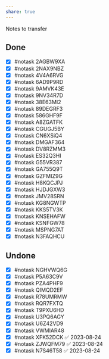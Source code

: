 ```yaml
---
share: true
---
```

Notes to transfer

## Done
- [x] #notask 2AGBW9XA
- [x] #notask 2NAX9NBZ
- [x] #notask 4V4A6RVG
- [x] #notask 6AD9P9RD
- [x] #notask 9AMVK43E
- [x] #notask 9NV34R7D
- [x] #notask 38E63MI2
- [x] #notask 89DEGRF3
- [x] #notask 586GHF9F
- [x] #notask A8ZGATFK
- [x] #notask CGUGJ5BY
- [x] #notask CN6XSiQ4
- [x] #notask DMGAF364
- [x] #notask DV8RZMM3
- [x] #notask ES32Q3HI
- [x] #notask G55VR387
- [x] #notask GA755Q9T
- [x] #notask GZFMIZ9G
- [x] #notask H8KQCJPJ
- [x] #notask HJDJGXW3
- [x] #notask JMV28SRN
- [x] #notask KG8NGWTP
- [x] #notask KKS5TV3K
- [x] #notask KNSEHAFW
- [x] #notask KSNFGW78
- [x] #notask MSPNG7AT
- [x] #notask N3FAQHCU

## Undone
- [x] #notask NGHVWQ6G
- [x] #notask P5A63C9V
- [x] #notask PZA4PHF9
- [x] #notask QIMQD2EF
- [x] #notask R78UMRMW
- [x] #notask RQR7FXTQ
- [x] #notask T9PXU6HD
- [x] #notask U3PQ6AGY
- [x] #notask U6Z42VD9
- [x] #notask VWMIAR48
- [x] #notask XFK52DCK ✅ 2023-08-24
- [x] #notask ZJWQFM79 ✅ 2023-08-24
- [x] #notask N7S46T58 ✅ 2023-08-24
